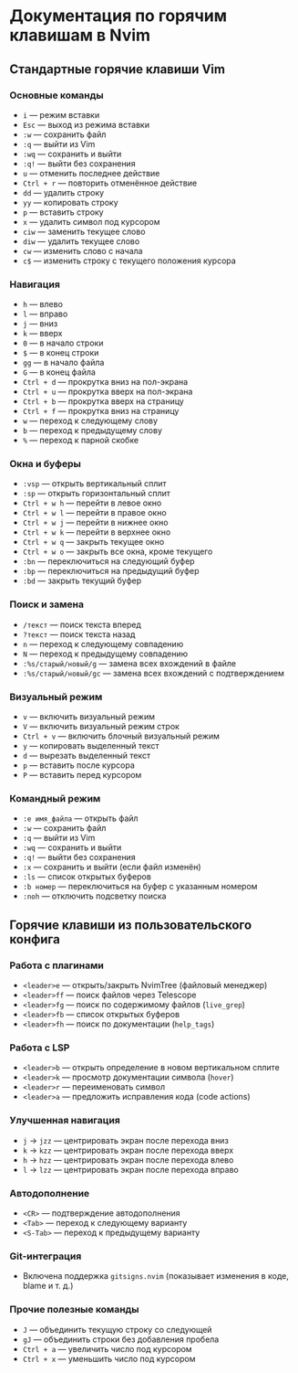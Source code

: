 # Документация по горячим клавишам в Nvim

## Стандартные горячие клавиши Vim

### Основные команды
- `i` — режим вставки
- `Esc` — выход из режима вставки
- `:w` — сохранить файл
- `:q` — выйти из Vim
- `:wq` — сохранить и выйти
- `:q!` — выйти без сохранения
- `u` — отменить последнее действие
- `Ctrl + r` — повторить отменённое действие
- `dd` — удалить строку
- `yy` — копировать строку
- `p` — вставить строку
- `x` — удалить символ под курсором
- `ciw` — заменить текущее слово
- `diw` — удалить текущее слово
- `cw` — изменить слово с начала
- `c$` — изменить строку с текущего положения курсора

### Навигация
- `h` — влево
- `l` — вправо
- `j` — вниз
- `k` — вверх
- `0` — в начало строки
- `$` — в конец строки
- `gg` — в начало файла
- `G` — в конец файла
- `Ctrl + d` — прокрутка вниз на пол-экрана
- `Ctrl + u` — прокрутка вверх на пол-экрана
- `Ctrl + b` — прокрутка вверх на страницу
- `Ctrl + f` — прокрутка вниз на страницу
- `w` — переход к следующему слову
- `b` — переход к предыдущему слову
- `%` — переход к парной скобке

### Окна и буферы
- `:vsp` — открыть вертикальный сплит
- `:sp` — открыть горизонтальный сплит
- `Ctrl + w h` — перейти в левое окно
- `Ctrl + w l` — перейти в правое окно
- `Ctrl + w j` — перейти в нижнее окно
- `Ctrl + w k` — перейти в верхнее окно
- `Ctrl + w q` — закрыть текущее окно
- `Ctrl + w o` — закрыть все окна, кроме текущего
- `:bn` — переключиться на следующий буфер
- `:bp` — переключиться на предыдущий буфер
- `:bd` — закрыть текущий буфер

### Поиск и замена
- `/текст` — поиск текста вперед
- `?текст` — поиск текста назад
- `n` — переход к следующему совпадению
- `N` — переход к предыдущему совпадению
- `:%s/старый/новый/g` — замена всех вхождений в файле
- `:%s/старый/новый/gc` — замена всех вхождений с подтверждением

### Визуальный режим
- `v` — включить визуальный режим
- `V` — включить визуальный режим строк
- `Ctrl + v` — включить блочный визуальный режим
- `y` — копировать выделенный текст
- `d` — вырезать выделенный текст
- `p` — вставить после курсора
- `P` — вставить перед курсором

### Командный режим
- `:e имя_файла` — открыть файл
- `:w` — сохранить файл
- `:q` — выйти из Vim
- `:wq` — сохранить и выйти
- `:q!` — выйти без сохранения
- `:x` — сохранить и выйти (если файл изменён)
- `:ls` — список открытых буферов
- `:b номер` — переключиться на буфер с указанным номером
- `:noh` — отключить подсветку поиска

## Горячие клавиши из пользовательского конфига

### Работа с плагинами
- `<leader>e` — открыть/закрыть NvimTree (файловый менеджер)
- `<leader>ff` — поиск файлов через Telescope
- `<leader>fg` — поиск по содержимому файлов (`live_grep`)
- `<leader>fb` — список открытых буферов
- `<leader>fh` — поиск по документации (`help_tags`)

### Работа с LSP
- `<leader>b` — открыть определение в новом вертикальном сплите
- `<leader>k` — просмотр документации символа (`hover`)
- `<leader>r` — переименовать символ
- `<leader>a` — предложить исправления кода (code actions)

### Улучшенная навигация
- `j` → `jzz` — центрировать экран после перехода вниз
- `k` → `kzz` — центрировать экран после перехода вверх
- `h` → `hzz` — центрировать экран после перехода влево
- `l` → `lzz` — центрировать экран после перехода вправо

### Автодополнение
- `<CR>` — подтверждение автодополнения
- `<Tab>` — переход к следующему варианту
- `<S-Tab>` — переход к предыдущему варианту

### Git-интеграция
- Включена поддержка `gitsigns.nvim` (показывает изменения в коде, blame и т. д.)

### Прочие полезные команды
- `J` — объединить текущую строку со следующей
- `gJ` — объединить строки без добавления пробела
- `Ctrl + a` — увеличить число под курсором
- `Ctrl + x` — уменьшить число под курсором
